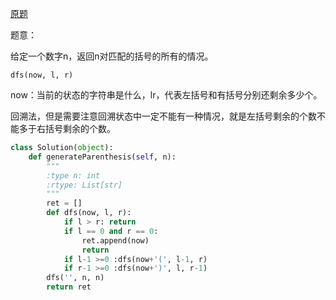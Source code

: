 [原题](https://leetcode.com/problems/generate-parentheses/)

题意：

给定一个数字n，返回n对匹配的括号的所有的情况。
```
dfs(now, l, r)
```

now：当前的状态的字符串是什么，lr，代表左括号和有括号分别还剩余多少个。


回溯法，但是需要注意回溯状态中一定不能有一种情况，就是左括号剩余的个数不能多于右括号剩余的个数。


```Python
class Solution(object):
    def generateParenthesis(self, n):
        """
        :type n: int
        :rtype: List[str]
        """
        ret = []
        def dfs(now, l, r):
            if l > r: return
            if l == 0 and r == 0:
                ret.append(now)
                return
            if l-1 >=0 :dfs(now+'(', l-1, r)
            if r-1 >=0 :dfs(now+')', l, r-1)
        dfs('', n, n)
        return ret
```